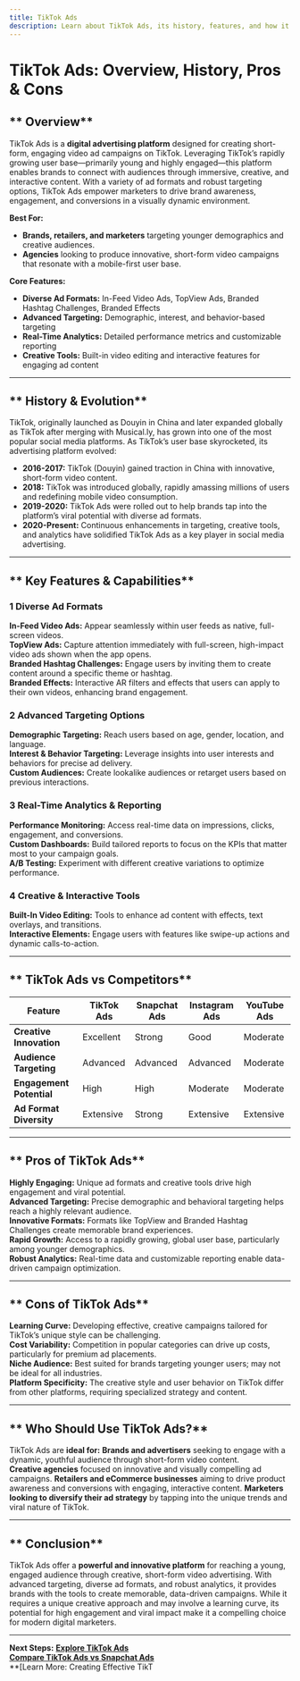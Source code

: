 ```yaml
---
title: TikTok Ads
description: Learn about TikTok Ads, its history, features, and how it compares to other social media advertising platforms.
---
```


# **TikTok Ads: Overview, History, Pros & Cons**

## ** Overview**  
TikTok Ads is a **digital advertising platform** designed for creating short-form, engaging video ad campaigns on TikTok. Leveraging TikTok’s rapidly growing user base—primarily young and highly engaged—this platform enables brands to connect with audiences through immersive, creative, and interactive content. With a variety of ad formats and robust targeting options, TikTok Ads empower marketers to drive brand awareness, engagement, and conversions in a visually dynamic environment.

 **Best For:**  
- **Brands, retailers, and marketers** targeting younger demographics and creative audiences.  
- **Agencies** looking to produce innovative, short-form video campaigns that resonate with a mobile-first user base.

 **Core Features:**  
- **Diverse Ad Formats:** In-Feed Video Ads, TopView Ads, Branded Hashtag Challenges, Branded Effects  
- **Advanced Targeting:** Demographic, interest, and behavior-based targeting  
- **Real-Time Analytics:** Detailed performance metrics and customizable reporting  
- **Creative Tools:** Built-in video editing and interactive features for engaging ad content

---

## ** History & Evolution**  
TikTok, originally launched as Douyin in China and later expanded globally as TikTok after merging with Musical.ly, has grown into one of the most popular social media platforms. As TikTok’s user base skyrocketed, its advertising platform evolved:

- **2016-2017:** TikTok (Douyin) gained traction in China with innovative, short-form video content.
- **2018:** TikTok was introduced globally, rapidly amassing millions of users and redefining mobile video consumption.
- **2019-2020:** TikTok Ads were rolled out to help brands tap into the platform’s viral potential with diverse ad formats.
- **2020-Present:** Continuous enhancements in targeting, creative tools, and analytics have solidified TikTok Ads as a key player in social media advertising.

---

## ** Key Features & Capabilities**

### **1 Diverse Ad Formats**
 **In-Feed Video Ads:** Appear seamlessly within user feeds as native, full-screen videos.  
 **TopView Ads:** Capture attention immediately with full-screen, high-impact video ads shown when the app opens.  
 **Branded Hashtag Challenges:** Engage users by inviting them to create content around a specific theme or hashtag.  
 **Branded Effects:** Interactive AR filters and effects that users can apply to their own videos, enhancing brand engagement.

### **2 Advanced Targeting Options**
 **Demographic Targeting:** Reach users based on age, gender, location, and language.  
 **Interest & Behavior Targeting:** Leverage insights into user interests and behaviors for precise ad delivery.  
 **Custom Audiences:** Create lookalike audiences or retarget users based on previous interactions.

### **3 Real-Time Analytics & Reporting**
 **Performance Monitoring:** Access real-time data on impressions, clicks, engagement, and conversions.  
 **Custom Dashboards:** Build tailored reports to focus on the KPIs that matter most to your campaign goals.  
 **A/B Testing:** Experiment with different creative variations to optimize performance.

### **4 Creative & Interactive Tools**
 **Built-In Video Editing:** Tools to enhance ad content with effects, text overlays, and transitions.  
 **Interactive Elements:** Engage users with features like swipe-up actions and dynamic calls-to-action.

---

## ** TikTok Ads vs Competitors**

| Feature                   | TikTok Ads        | Snapchat Ads      | Instagram Ads     | YouTube Ads       |
|---------------------------|-------------------|-------------------|-------------------|-------------------|
| **Creative Innovation**   |  Excellent      |  Strong         |  Good           |  Moderate       |
| **Audience Targeting**    |  Advanced       |  Advanced       |  Advanced       |  Moderate       |
| **Engagement Potential**  |  High           |  High           |  Moderate       |  Moderate       |
| **Ad Format Diversity**   |  Extensive      |  Strong         |  Extensive      |  Extensive      |

---

## ** Pros of TikTok Ads**
 **Highly Engaging:** Unique ad formats and creative tools drive high engagement and viral potential.  
 **Advanced Targeting:** Precise demographic and behavioral targeting helps reach a highly relevant audience.  
 **Innovative Formats:** Formats like TopView and Branded Hashtag Challenges create memorable brand experiences.  
 **Rapid Growth:** Access to a rapidly growing, global user base, particularly among younger demographics.  
 **Robust Analytics:** Real-time data and customizable reporting enable data-driven campaign optimization.

---

## ** Cons of TikTok Ads**
 **Learning Curve:** Developing effective, creative campaigns tailored for TikTok’s unique style can be challenging.  
 **Cost Variability:** Competition in popular categories can drive up costs, particularly for premium ad placements.  
 **Niche Audience:** Best suited for brands targeting younger users; may not be ideal for all industries.  
 **Platform Specificity:** The creative style and user behavior on TikTok differ from other platforms, requiring specialized strategy and content.

---

## ** Who Should Use TikTok Ads?**
TikTok Ads are **ideal for:**
 **Brands and advertisers** seeking to engage with a dynamic, youthful audience through short-form video content.  
 **Creative agencies** focused on innovative and visually compelling ad campaigns.
 **Retailers and eCommerce businesses** aiming to drive product awareness and conversions with engaging, interactive content.
 **Marketers looking to diversify their ad strategy** by tapping into the unique trends and viral nature of TikTok.

---

## ** Conclusion**
TikTok Ads offer a **powerful and innovative platform** for reaching a young, engaged audience through creative, short-form video advertising. With advanced targeting, diverse ad formats, and robust analytics, it provides brands with the tools to create memorable, data-driven campaigns. While it requires a unique creative approach and may involve a learning curve, its potential for high engagement and viral impact make it a compelling choice for modern digital marketers.

---

 **Next Steps:**
 **[Explore TikTok Ads](https://ads.tiktok.com/)**  
 **[Compare TikTok Ads vs Snapchat Ads](#)**  
 **[Learn More: Creating Effective TikT
